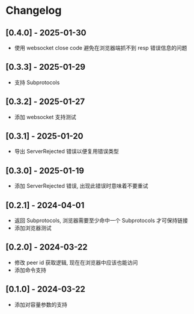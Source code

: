 # Changelog

## [0.4.0] - 2025-01-30

- 使用 websocket close code 避免在浏览器端抓不到 resp 错误信息的问题

## [0.3.3] - 2025-01-29

- 支持 Subprotocols

## [0.3.2] - 2025-01-27

- 添加 websocket 支持测试

## [0.3.1] - 2025-01-20

- 导出 ServerRejected 错误以便复用错误类型

## [0.3.0] - 2025-01-19

- 添加 ServerRejected 错误, 出现此错误时意味着不要重试

## [0.2.1] - 2024-04-01

- 返回 Subprotocols, 浏览器需要至少命中一个 Subprotocols 才可保持链接
- 添加浏览器测试

## [0.2.0] - 2024-03-22

- 修改 peer id 获取逻辑, 现在在浏览器中应该也能访问
- 添加命令支持

## [0.1.0] - 2024-03-22

- 添加对容量参数的支持
